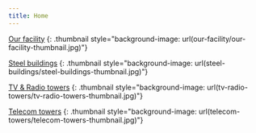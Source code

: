 ```yaml
---
title: Home
---
```


[Our facility](our-facility/index.html)
{: .thumbnail style="background-image: url(our-facility/our-facility-thumbnail.jpg)"}

[Steel buildings](steel-buildings/index.html)
{: .thumbnail style="background-image: url(steel-buildings/steel-buildings-thumbnail.jpg)"}

[TV & Radio towers](tv-radio-towers/index.html)
{: .thumbnail style="background-image: url(tv-radio-towers/tv-radio-towers-thumbnail.jpg)"}

[Telecom towers](telecom-towers/index.html)
{: .thumbnail style="background-image: url(telecom-towers/telecom-towers-thumbnail.jpg)"}
